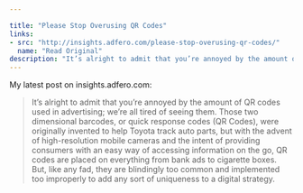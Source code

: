 ```yaml
---

title: "Please Stop Overusing QR Codes"
links: 
- src: "http://insights.adfero.com/please-stop-overusing-qr-codes/"
  name: "Read Original"
description: "It’s alright to admit that you’re annoyed by the amount of QR codes used in advertising; we’re all tired of seeing them. Those two dimensional barcodes, or quick response codes (QR Codes), were originally invented to help Toyota track auto parts, but with the advent of high-resolution mobile cameras and the intent of providing consumers with an easy way of accessing information on the go, QR codes are placed on everything from bank ads to cigarette boxes. But, like any fad, they are blindingly too common and implemented too improperly to add any sort of uniqueness to a digital strategy."
---
```


My latest post on insights.adfero.com:

> It’s alright to admit that you’re annoyed by the amount of QR codes used in advertising; we’re all tired of seeing them. Those two dimensional barcodes, or quick response codes (QR Codes), were originally invented to help Toyota track auto parts, but with the advent of high-resolution mobile cameras and the intent of providing consumers with an easy way of accessing information on the go, QR codes are placed on everything from bank ads to cigarette boxes. But, like any fad, they are blindingly too common and implemented too improperly to add any sort of uniqueness to a digital strategy.
